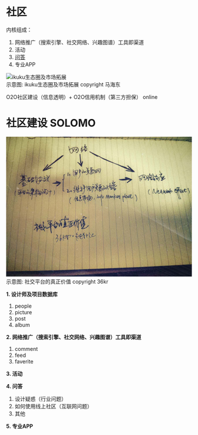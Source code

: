 # 社区

内核组成：

1. 网络推广（搜索引擎、社交网络、兴趣图谱）工具即渠道  
1. 活动  
1. [问答](qa.md)
1. 专业APP


![ikuku生态圈及市场拓展](../images/social_network/eco.jpg)  
示意图: ikuku生态圈及市场拓展 copyright 马海东 


O2O社区建设（信息透明）+ O2O信用机制（第三方担保） online  
 

# 社区建设  SOLOMO

![ikuku网络效应](../images/social_network/neteffect.jpg)  
示意图: 社交平台的真正价值 copyright 36kr 


**1. 设计师及项目数据库**  

1. people
1. picture
1. post
1. album

 
   
**2. 网络推广（搜索引擎、社交网络、兴趣图谱）工具即渠道**    


1. comment
2. feed
3. faverite  


**3. 活动**

**4. 问答**  

1. 设计疑惑（行业问题）  
2. 如何使用线上社区（互联网问题）  
3. 其他  

**5. 专业APP** 
 





